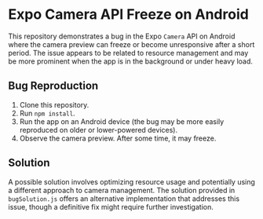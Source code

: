# Expo Camera API Freeze on Android

This repository demonstrates a bug in the Expo `Camera` API on Android where the camera preview can freeze or become unresponsive after a short period.  The issue appears to be related to resource management and may be more prominent when the app is in the background or under heavy load.

## Bug Reproduction

1. Clone this repository.
2. Run `npm install`.
3. Run the app on an Android device (the bug may be more easily reproduced on older or lower-powered devices).
4. Observe the camera preview. After some time, it may freeze.

## Solution

A possible solution involves optimizing resource usage and potentially using a different approach to camera management. The solution provided in `bugSolution.js` offers an alternative implementation that addresses this issue, though a definitive fix might require further investigation.